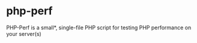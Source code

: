 php-perf
========

PHP-Perf is a small*, single-file PHP script for testing PHP performance on your server(s)